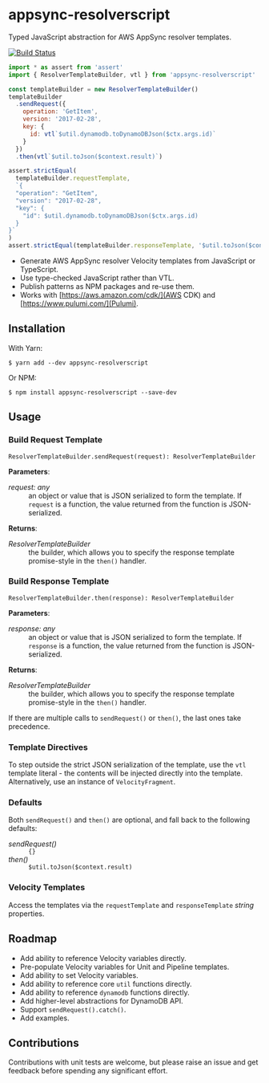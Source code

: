 # appsync-resolverscript

Typed JavaScript abstraction for AWS AppSync resolver templates.

[![Build Status](https://travis-ci.org/alexmcmanus/appsync-resolverscript.svg?branch=master)](https://travis-ci.org/alexmcmanus/appsync-resolverscript)

```js
import * as assert from 'assert'
import { ResolverTemplateBuilder, vtl } from 'appsync-resolverscript'

const templateBuilder = new ResolverTemplateBuilder()
templateBuilder
  .sendRequest({
    operation: 'GetItem',
    version: '2017-02-28',
    key: {
      id: vtl`$util.dynamodb.toDynamoDBJson($ctx.args.id)`
    }
  })
  .then(vtl`$util.toJson($context.result)`)

assert.strictEqual(
  templateBuilder.requestTemplate,
  `{
  "operation": "GetItem",
  "version": "2017-02-28",
  "key": {
    "id": $util.dynamodb.toDynamoDBJson($ctx.args.id)
  }
}`
)
assert.strictEqual(templateBuilder.responseTemplate, '$util.toJson($context.result)')
```

- Generate AWS AppSync resolver Velocity templates from JavaScript or TypeScript.
- Use type-checked JavaScript rather than VTL.
- Publish patterns as NPM packages and re-use them.
- Works with [https://aws.amazon.com/cdk/](AWS CDK) and [https://www.pulumi.com/](Pulumi).

## Installation

With Yarn:

```
$ yarn add --dev appsync-resolverscript
```

Or NPM:

```
$ npm install appsync-resolverscript --save-dev
```

## Usage

### Build Request Template

`ResolverTemplateBuilder.sendRequest(request): ResolverTemplateBuilder`

**Parameters**:

<dl>
  <dt><em>request: any</em></dt>
  <dd>
    an object or value that is JSON serialized to form the template.
    If <code>request</code> is a function, the value returned from the function is JSON-serialized.
  </dd>
</dl>

**Returns**:

<dl>
  <dt><em>ResolverTemplateBuilder</em></dt>
  <dd>
    the builder, which allows you to specify the response template promise-style in the <code>then()</code> handler.
  </dd>
</dl>

### Build Response Template

`ResolverTemplateBuilder.then(response): ResolverTemplateBuilder`

**Parameters**:

<dl>
  <dt><em>response: any</em></dt>
  <dd>
    an object or value that is JSON serialized to form the template.
    If <code>response</code> is a function, the value returned from the function is JSON-serialized.
  </dd>
</dl>

**Returns**:

<dl>
  <dt><em>ResolverTemplateBuilder</em></dt>
  <dd>
    the builder, which allows you to specify the response template promise-style in the <code>then()</code> handler.
  </dd>
</dl>

If there are multiple calls to `sendRequest()` or `then()`, the last ones take precedence.

### Template Directives

To step outside the strict JSON serialization of the template, use the `vtl` template literal - the contents
will be injected directly into the template. Alternatively, use an instance of `VelocityFragment`.

### Defaults

Both `sendRequest()` and `then()` are optional, and fall back to the following defaults:

<dl>
  <dt><em>sendRequest()</em></dt>
  <dd>
    <code>{}</code>
  </dd>
  <dt><em>then()</em></dt>
  <dd>
    <code>$util.toJson($context.result)</code>
  </dd>
</dl>

### Velocity Templates

Access the templates via the `requestTemplate` and `responseTemplate` _string_ properties.

## Roadmap

- Add ability to reference Velocity variables directly.
- Pre-populate Velocity variables for Unit and Pipeline templates.
- Add ability to set Velocity variables.
- Add ability to reference core `util` functions directly.
- Add ability to reference `dynamodb` functions directly.
- Add higher-level abstractions for DynamoDB API.
- Support `sendRequest().catch()`.
- Add examples.

## Contributions

Contributions with unit tests are welcome, but please raise an issue and get feedback before spending any
significant effort.
